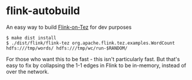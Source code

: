 # flink-autobuild

An easy way to build [Flink-on-Tez](https://ci.apache.org/projects/flink/flink-docs-master/setup/flink_on_tez.html#setup) for dev purposes

    $ make dist install
    $ ./dist/flink/flink-tez org.apache.flink.tez.examples.WordCount  hdfs:///tmp/words/ hdfs:///tmp/wc/run-$RANDOM/

For those who want this to be fast - this isn't particularly fast. But that's easy to fix by collapsing the 1-1 edges in Flink to be in-memory, instead of over the network.
